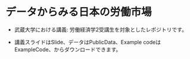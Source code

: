 # データからみる日本の労働市場

- 武蔵大学における講義: 労働経済学2受講生を対象としたレポジトリです。

- 講義スライドはSlide、データはPublicData、Example codeはExampleCode、からダウンロードできます。
